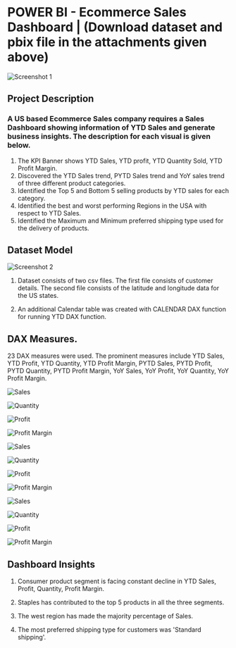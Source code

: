 # POWER BI - Ecommerce Sales Dashboard | (Download dataset and pbix file in the attachments given above)
![Screenshot 1](https://github.com/Gokul-Raman-98/Power-BI-Projects/assets/168402268/ff02bdde-3d4a-44d9-a871-eed867a8012c)


## Project Description
### A US based Ecommerce Sales company requires a Sales Dashboard showing information of YTD Sales and generate business insights. The description for each visual is given below.


1. The KPI Banner shows YTD Sales, YTD profit, YTD Quantity Sold, YTD Profit Margin.
2. Discovered the YTD Sales trend, PYTD Sales trend and YoY sales trend of three different product categories.
3. Identified the Top 5  and Bottom 5 selling products by YTD sales for each category.
4. Identified the best and worst performing Regions in the USA with respect to YTD Sales.
5. Identified the Maximum and Minimum preferred shipping type used for the delivery of products.

## Dataset Model
![Screenshot 2](https://github.com/Gokul-Raman-98/Power-BI-Projects/assets/168402268/8d482600-bb70-4928-a240-09ed64ec08f7)

1. Dataset consists of two csv files. The first file consists of customer details. The second file consists of the latitude and longitude data for the US states.

2. An additional Calendar table was created with CALENDAR DAX function for running YTD DAX function.

## DAX Measures.
23 DAX measures were used. The prominent measures include YTD Sales, YTD Profit, YTD Quantity, YTD Profit Margin, PYTD Sales, PYTD Profit, PYTD Quantity, PYTD Profit Margin, YoY Sales, YoY Profit, YoY Quantity, YoY Profit Margin.

![Sales](https://github.com/Gokul-Raman-98/Power-BI-Projects/assets/168402268/8f444451-3924-44e1-abc3-c50dce3828ed)

![Quantity](https://github.com/Gokul-Raman-98/Power-BI-Projects/assets/168402268/957b8160-8c25-4d9b-8116-44a941552bb9)

![Profit](https://github.com/Gokul-Raman-98/Power-BI-Projects/assets/168402268/f397d505-34c4-4b91-a718-bb0d9f99db43)

![Profit Margin](https://github.com/Gokul-Raman-98/Power-BI-Projects/assets/168402268/8895f62c-2504-4a1f-9c01-0b13825d3d8b)

![Sales](https://github.com/Gokul-Raman-98/Power-BI-Projects/assets/168402268/d33cba1d-b469-4b26-ae7d-014458d1625e)

![Quantity](https://github.com/Gokul-Raman-98/Power-BI-Projects/assets/168402268/c20f458d-af65-4512-80f5-db6841776d68)

![Profit](https://github.com/Gokul-Raman-98/Power-BI-Projects/assets/168402268/f3b713e2-64d8-441c-9ba5-d8815275b24e)

![Profit Margin](https://github.com/Gokul-Raman-98/Power-BI-Projects/assets/168402268/0895edca-b5d5-4c9b-a974-36efbdf3f0d7)

![Sales](https://github.com/Gokul-Raman-98/Power-BI-Projects/assets/168402268/e4593d87-48c0-47b3-9efb-aa9eca994c92)

![Quantity](https://github.com/Gokul-Raman-98/Power-BI-Projects/assets/168402268/e91830d5-8ba7-44b4-86f8-45f47a2c45a2)

![Profit](https://github.com/Gokul-Raman-98/Power-BI-Projects/assets/168402268/3ab8e2ab-6551-425b-ad62-4cf67435b7bc)

![Profit Margin](https://github.com/Gokul-Raman-98/Power-BI-Projects/assets/168402268/2028c861-1e4e-4504-84fa-8fa79ccaf2a1)


## Dashboard Insights
1. Consumer product segment is facing constant decline in YTD Sales, Profit, Quantity, Profit Margin.

2. Staples has contributed to the top 5 products in all the three segments.

3. The west region has made the majority percentage of Sales.

4. The most preferred shipping type for customers was 'Standard shipping'.
